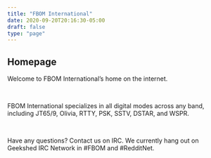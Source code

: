 ```yaml
---
title: "FBOM International"
date: 2020-09-20T20:16:30-05:00
draft: false
type: "page"
---
```

<div class="container">
  <h2 class="subtitle">Homepage</h2>
  <div class="media-content">
    <p>Welcome to FBOM International’s home on the internet.</p>
    <br />
    <p>FBOM International specializes in all digital modes across any band, including JT65/9, Olivia, RTTY, PSK, SSTV, DSTAR, and WSPR.</p>
    <br />
    <p>Have any questions?  Contact us on IRC.  We currently hang out on Geekshed IRC Network in #FBOM and #RedditNet.</p>
  </div>
</div>